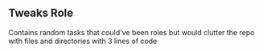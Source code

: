 ## Tweaks Role
Contains random tasks that could've been roles but would clutter the repo with files and directories with 3 lines of code
